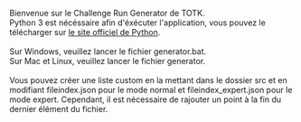 Bienvenue sur le Challenge Run Generator de TOTK.<br>
Python 3 est nécéssaire afin d'éxécuter l'application, vous pouvez le télécharger sur [le site officiel de Python](https://www.python.org/).<br><br>
Sur Windows, veuillez lancer le fichier generator.bat.<br>
Sur Mac et Linux, veuillez lancer le fichier generator.
<br><br>
Vous pouvez créer une liste custom en la mettant dans le dossier src et en modifiant fileindex.json pour le mode normal et fileindex_expert.json pour le mode expert. Cependant, il est nécessaire de rajouter un point à la fin du dernier élément du fichier.